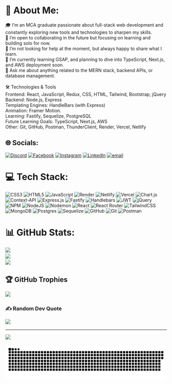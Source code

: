 # 💫 About Me:
🎓 I’m an MCA graduate passionate about full-stack web development and constantly exploring new tools and technologies to sharpen my skills.<br>👯 I’m open to collaborating in the future but focusing on learning and building solo for now.<br>🤝 I’m not looking for help at the moment, but always happy to share what I learn.<br>🌱 I’m currently learning GSAP, and planning to dive into TypeScript, Next.js, and AWS deployment soon.<br>💬 Ask me about anything related to the MERN stack, backend APIs, or database management.<br><br>🛠️ Technologies & Tools<br>Frontend: React, JavaScript, Redux, CSS, HTML, Tailwind, Bootstrap, jQuery<br>Backend: Node.js, Express<br>Templating Engines: HandleBars (with Express)<br>Animation: Framer Motion.<br>Learning:  Fastify, Sequelize, PostgreSQL<br>Future Learning Goals: TypeScript, Next.js, AWS<br>Other: Git, GitHub, Postman, ThunderClient, Render, Vercel, Netlify


## 🌐 Socials:
[![Discord](https://img.shields.io/badge/Discord-%237289DA.svg?logo=discord&logoColor=white)](https://discord.gg/Yamin#8366) [![Facebook](https://img.shields.io/badge/Facebook-%231877F2.svg?logo=Facebook&logoColor=white)](https://facebook.com/yamin.haqani) [![Instagram](https://img.shields.io/badge/Instagram-%23E4405F.svg?logo=Instagram&logoColor=white)](https://instagram.com/yaminhaqani) [![LinkedIn](https://img.shields.io/badge/LinkedIn-%230077B5.svg?logo=linkedin&logoColor=white)](https://linkedin.com/in/yamin-haqani-30868b2b1) [![email](https://img.shields.io/badge/Email-D14836?logo=gmail&logoColor=white)](mailto:yaminhaqani@gmail.com) 

# 💻 Tech Stack:
![CSS3](https://img.shields.io/badge/css3-%231572B6.svg?style=for-the-badge&logo=css3&logoColor=white) ![HTML5](https://img.shields.io/badge/html5-%23E34F26.svg?style=for-the-badge&logo=html5&logoColor=white) ![JavaScript](https://img.shields.io/badge/javascript-%23323330.svg?style=for-the-badge&logo=javascript&logoColor=%23F7DF1E) ![Render](https://img.shields.io/badge/Render-%46E3B7.svg?style=for-the-badge&logo=render&logoColor=white) ![Netlify](https://img.shields.io/badge/netlify-%23000000.svg?style=for-the-badge&logo=netlify&logoColor=#00C7B7) ![Vercel](https://img.shields.io/badge/vercel-%23000000.svg?style=for-the-badge&logo=vercel&logoColor=white) ![Chart.js](https://img.shields.io/badge/chart.js-F5788D.svg?style=for-the-badge&logo=chart.js&logoColor=white) ![Context-API](https://img.shields.io/badge/Context--Api-000000?style=for-the-badge&logo=react) ![Express.js](https://img.shields.io/badge/express.js-%23404d59.svg?style=for-the-badge&logo=express&logoColor=%2361DAFB) ![Fastify](https://img.shields.io/badge/fastify-%23000000.svg?style=for-the-badge&logo=fastify&logoColor=white) ![Handlebars](https://img.shields.io/badge/Handlebars-%23000000?style=for-the-badge&logo=Handlebars.js&logoColor=white) ![JWT](https://img.shields.io/badge/JWT-black?style=for-the-badge&logo=JSON%20web%20tokens) ![jQuery](https://img.shields.io/badge/jquery-%230769AD.svg?style=for-the-badge&logo=jquery&logoColor=white) ![NPM](https://img.shields.io/badge/NPM-%23CB3837.svg?style=for-the-badge&logo=npm&logoColor=white) ![NodeJS](https://img.shields.io/badge/node.js-6DA55F?style=for-the-badge&logo=node.js&logoColor=white) ![Nodemon](https://img.shields.io/badge/NODEMON-%23323330.svg?style=for-the-badge&logo=nodemon&logoColor=%BBDEAD) ![React](https://img.shields.io/badge/react-%2320232a.svg?style=for-the-badge&logo=react&logoColor=%2361DAFB) ![React Router](https://img.shields.io/badge/React_Router-CA4245?style=for-the-badge&logo=react-router&logoColor=white) ![TailwindCSS](https://img.shields.io/badge/tailwindcss-%2338B2AC.svg?style=for-the-badge&logo=tailwind-css&logoColor=white) ![MongoDB](https://img.shields.io/badge/MongoDB-%234ea94b.svg?style=for-the-badge&logo=mongodb&logoColor=white) ![Postgres](https://img.shields.io/badge/postgres-%23316192.svg?style=for-the-badge&logo=postgresql&logoColor=white) ![Sequelize](https://img.shields.io/badge/Sequelize-52B0E7?style=for-the-badge&logo=Sequelize&logoColor=white) ![GitHub](https://img.shields.io/badge/github-%23121011.svg?style=for-the-badge&logo=github&logoColor=white) ![Git](https://img.shields.io/badge/git-%23F05033.svg?style=for-the-badge&logo=git&logoColor=white) ![Postman](https://img.shields.io/badge/Postman-FF6C37?style=for-the-badge&logo=postman&logoColor=white)
# 📊 GitHub Stats:
![](https://github-readme-stats.vercel.app/api?username=Yaminhaqani&theme=dark&hide_border=false&include_all_commits=false&count_private=false)<br/>
![](https://nirzak-streak-stats.vercel.app/?user=Yaminhaqani&theme=dark&hide_border=false)<br/>
![](https://github-readme-stats.vercel.app/api/top-langs/?username=Yaminhaqani&theme=dark&hide_border=false&include_all_commits=false&count_private=false&layout=compact)

## 🏆 GitHub Trophies
![](https://github-profile-trophy.vercel.app/?username=Yaminhaqani&theme=radical&no-frame=false&no-bg=true&margin-w=4)

### ✍️ Random Dev Quote
![](https://quotes-github-readme.vercel.app/api?type=horizontal&theme=radical)

---
[![](https://visitcount.itsvg.in/api?id=Yaminhaqani&icon=0&color=0)](https://visitcount.itsvg.in)


<picture>
  <source media="(prefers-color-scheme: dark)" srcset="https://raw.githubusercontent.com/Yaminhaqani/Yaminhaqani/output/github-snake-dark.svg" />
  <source media="(prefers-color-scheme: light)" srcset="https://raw.githubusercontent.com/Yaminhaqani/Yaminhaqani/output/github-snake.svg" />
  <img alt="github-snake" src="https://raw.githubusercontent.com/Yaminhaqani/Yaminhaqani/output/github-snake.svg" />
</picture>

<!-- Proudly created with GPRM ( https://gprm.itsvg.in ) -->

